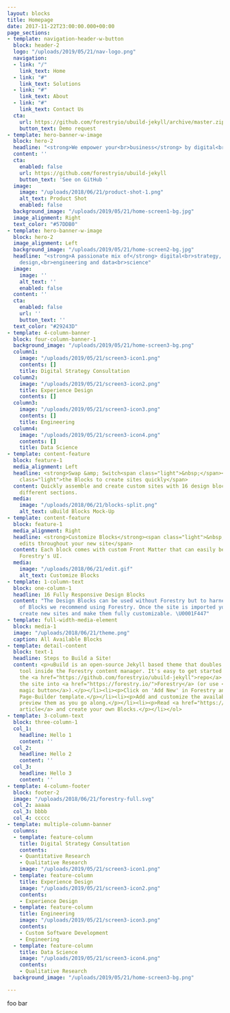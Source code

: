 ```yaml
---
layout: blocks
title: Homepage
date: 2017-11-22T23:00:00.000+00:00
page_sections:
- template: navigation-header-w-button
  block: header-2
  logo: "/uploads/2019/05/21/nav-logo.png"
  navigation:
  - link: "/"
    link_text: Home
  - link: "#"
    link_text: Solutions
  - link: "#"
    link_text: About
  - link: "#"
    link_text: Contact Us
  cta:
    url: https://github.com/forestryio/ubuild-jekyll/archive/master.zip
    button_text: Demo request
- template: hero-banner-w-image
  block: hero-2
  headline: "<strong>We empower your<br>business</strong> by digital<br>innovation"
  content: ''
  cta:
    enabled: false
    url: https://github.com/forestryio/ubuild-jekyll
    button_text: 'See on GitHub '
  image:
    image: "/uploads/2018/06/21/product-shot-1.png"
    alt_text: Product Shot
    enabled: false
  background_image: "/uploads/2019/05/21/home-screen1-bg.jpg"
  image_alignment: Right
  text_color: "#57DDB0"
- template: hero-banner-w-image
  block: hero-2
  image_alignment: Left
  background_image: "/uploads/2019/05/21/home-screen2-bg.jpg"
  headline: "<strong>A passionate mix of</strong> digital<br>strategy, experience
    design,<br>engineering and data<br>science"
  image:
    image: ''
    alt_text: ''
    enabled: false
  content: ''
  cta:
    enabled: false
    url: ''
    button_text: ''
  text_color: "#29243D"
- template: 4-column-banner
  block: four-column-banner-1
  background_image: "/uploads/2019/05/21/home-screen3-bg.png"
  column1:
    image: "/uploads/2019/05/21/screen3-icon1.png"
    contents: []
    title: Digital Strategy Consultation
  column2:
    image: "/uploads/2019/05/21/screen3-icon2.png"
    title: Experience Design
    contents: []
  column3:
    image: "/uploads/2019/05/21/screen3-icon3.png"
    contents: []
    title: Engineering
  column4:
    image: "/uploads/2019/05/21/screen3-icon4.png"
    contents: []
    title: Data Science
- template: content-feature
  block: feature-1
  media_alignment: Left
  headline: <strong>Swap &amp; Switch<span class="light">&nbsp;</span></strong><span
    class="light">the Blocks to create sites quickly</span>
  content: Quickly assemble and create custom sites with 16 design blocks for seven
    different sections.
  media:
    image: "/uploads/2018/06/21/blocks-split.png"
    alt_text: uBuild Blocks Mock-Up
- template: content-feature
  block: feature-1
  media_alignment: Right
  headline: <strong>Customize Blocks</strong><span class="light">&nbsp;to make quick
    edits throughout your new site</span>
  content: Each block comes with custom Front Matter that can easily be edited in
    Forestry's UI.
  media:
    image: "/uploads/2018/06/21/edit.gif"
    alt_text: Customize Blocks
- template: 1-column-text
  block: one-column-1
  headline: 16 Fully Responsive Design Blocks
  content: "The Design Blocks can be used without Forestry but to harness the power
    of Blocks we recommend using Forestry. Once the site is imported you can immediately
    create new sites and make them fully customizable. \U0001F447"
- template: full-width-media-element
  block: media-1
  image: "/uploads/2018/06/21/theme.png"
  caption: All Available Blocks
- template: detail-content
  block: text-1
  headline: Steps to Build a Site!
  content: <p>uBuild is an open-source Jekyll based theme that doubles as a builder
    tool inside the Forestry content manager. It's easy to get started!</p><ol><li><p>Fork
    the <a href="https://github.com/forestryio/ubuild-jekyll">repo</a> and import
    the site into <a href="https://forestry.io/">Forestry</a> (or use <a href="https://forestry.io/blog/ubuild-a-new-theme-for-static-sites-using-blocks#even-quicker-start">our
    magic button</a>).</p></li><li><p>Click on 'Add New' in Forestry and select the
    Page-Builder template.</p></li><li><p>Add and customize the available Blocks and
    preview them as you go along.</p></li><li><p>Read <a href="https://forestry.io/blog/ubuild-a-new-theme-for-static-sites-using-blocks/">our
    article</a> and create your own Blocks.</p></li></ol>
- template: 3-column-text
  block: three-column-1
  col_1:
    headline: Hello 1
    content: ''
  col_2:
    headline: Hello 2
    content: ''
  col_3:
    headline: Hello 3
    content: ''
- template: 4-column-footer
  block: footer-2
  image: "/uploads/2018/06/21/forestry-full.svg"
  col_2: aaaaa
  col_3: bbbb
  col_4: ccccc
- template: multiple-column-banner
  columns:
  - template: feature-column
    title: Digital Strategy Consultation
    contents:
    - Quantitative Research
    - Qualitative Research
    image: "/uploads/2019/05/21/screen3-icon1.png"
  - template: feature-column
    title: Experience Design
    image: "/uploads/2019/05/21/screen3-icon2.png"
    contents:
    - Experience Design
  - template: feature-column
    title: Engineering
    image: "/uploads/2019/05/21/screen3-icon3.png"
    contents:
    - Custom Software Development
    - Engineering
  - template: feature-column
    title: Data Science
    image: "/uploads/2019/05/21/screen3-icon4.png"
    contents:
    - Qualitative Research
  background_image: "/uploads/2019/05/21/home-screen3-bg.png"

---
```

foo bar